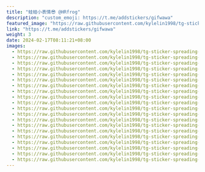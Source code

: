 ```yaml
---
title: "蛙蛙小表情😎 @HRfrog"
description: "custom_emoji: https://t.me/addstickers/gifwawa"
featured_image: "https://raw.githubusercontent.com/kylelin1998/tg-sticker-spreading-worldwide-images/main/img/a4c078e0-d5b5-40b9-9ea3-2dd19791a264.jpg"
link: "https://t.me/addstickers/gifwawa"
weight: 3
date: 2024-02-17T08:11:21+08:00
images:
  - https://raw.githubusercontent.com/kylelin1998/tg-sticker-spreading-worldwide-images/main/img/a4c078e0-d5b5-40b9-9ea3-2dd19791a264.jpg
  - https://raw.githubusercontent.com/kylelin1998/tg-sticker-spreading-worldwide-images/main/img/c7a9ca4b-12e3-46e6-ad2b-0465a4a4dd6f.jpg
  - https://raw.githubusercontent.com/kylelin1998/tg-sticker-spreading-worldwide-images/main/img/66962035-b5e4-4bea-a584-98a0c59c357a.jpg
  - https://raw.githubusercontent.com/kylelin1998/tg-sticker-spreading-worldwide-images/main/img/ab0f6e83-19e1-4a6b-8a8f-50a16a35048f.jpg
  - https://raw.githubusercontent.com/kylelin1998/tg-sticker-spreading-worldwide-images/main/img/c5b3ae32-dabd-4dfd-86d4-feedc27b3ed4.jpg
  - https://raw.githubusercontent.com/kylelin1998/tg-sticker-spreading-worldwide-images/main/img/0c7feceb-643a-4a02-a0e6-67bc3b734361.jpg
  - https://raw.githubusercontent.com/kylelin1998/tg-sticker-spreading-worldwide-images/main/img/7051d6a3-f128-4ba7-b243-1fc45ac131b5.jpg
  - https://raw.githubusercontent.com/kylelin1998/tg-sticker-spreading-worldwide-images/main/img/660b0a61-ee4a-4008-b092-3d0652409ac8.jpg
  - https://raw.githubusercontent.com/kylelin1998/tg-sticker-spreading-worldwide-images/main/img/a15e5ad7-aad0-4d25-9fb6-ed6b92acf375.jpg
  - https://raw.githubusercontent.com/kylelin1998/tg-sticker-spreading-worldwide-images/main/img/f14bef8d-4ccc-4e6d-b420-87751210f3ad.jpg
  - https://raw.githubusercontent.com/kylelin1998/tg-sticker-spreading-worldwide-images/main/img/6b1a8a6e-fc99-4812-8ff7-49f16710cc98.jpg
  - https://raw.githubusercontent.com/kylelin1998/tg-sticker-spreading-worldwide-images/main/img/209a05f5-bd60-419d-a207-a425ab49264d.jpg
  - https://raw.githubusercontent.com/kylelin1998/tg-sticker-spreading-worldwide-images/main/img/d822a644-b2cf-4ee3-89f3-53617233f052.jpg
  - https://raw.githubusercontent.com/kylelin1998/tg-sticker-spreading-worldwide-images/main/img/4e347a20-4c0e-44ab-affc-10c4767725a7.jpg
  - https://raw.githubusercontent.com/kylelin1998/tg-sticker-spreading-worldwide-images/main/img/cada0366-6a39-423a-b709-bb155f7c02fe.jpg
  - https://raw.githubusercontent.com/kylelin1998/tg-sticker-spreading-worldwide-images/main/img/dc30960e-c83f-4be5-9a00-51d30da08615.jpg
  - https://raw.githubusercontent.com/kylelin1998/tg-sticker-spreading-worldwide-images/main/img/50f4beca-c8b4-40f1-99df-c7b653779366.jpg
  - https://raw.githubusercontent.com/kylelin1998/tg-sticker-spreading-worldwide-images/main/img/58021e1e-d115-4922-bf05-167c11dc9b5e.jpg
  - https://raw.githubusercontent.com/kylelin1998/tg-sticker-spreading-worldwide-images/main/img/55752fe5-9f31-4a63-ad00-15ff42661231.jpg
  - https://raw.githubusercontent.com/kylelin1998/tg-sticker-spreading-worldwide-images/main/img/69908b90-12af-4ed9-a691-760db315e592.jpg
---
```

